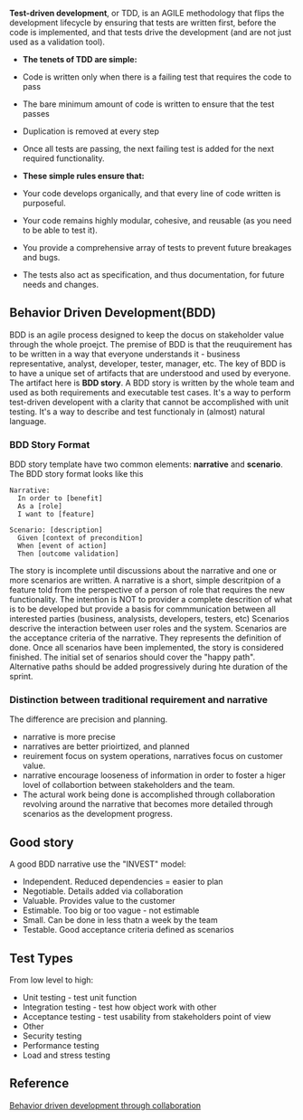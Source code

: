 **Test-driven development**, or TDD, is an AGILE methodology that flips the development
lifecycle by ensuring that tests are written first, before the code is implemented, and that
tests drive the development (and are not just used as a validation tool).

* **The tenets of TDD are simple:**
 * Code is written only when there is a failing test that requires the code to pass
 * The bare minimum amount of code is written to ensure that the test passes
 * Duplication is removed at every step
 * Once all tests are passing, the next failing test is added for the next required functionality.

* **These simple rules ensure that:**
 * Your code develops organically, and that every line of code written is purposeful.
 * Your code remains highly modular, cohesive, and reusable (as you need to be able to test it).
 * You provide a comprehensive array of tests to prevent future breakages and bugs.
 * The tests also act as specification, and thus documentation, for future needs and changes.

## Behavior Driven Development(BDD)
BDD is an agile process designed to keep the docus on stakeholder value through the whole proejct. The premise of BDD is that the reuquirement has to be written in a way that everyone understands it - business representative, analyst, developer, tester, manager, etc.
The key of BDD is to have a unique set of artifacts that are understood and used by everyone. The artifact here is **BDD story**. A BDD story is written by the whole team and used as both requirements and executable test cases. It's a way to perform test-driven developent with a clarity that cannot be accomplished with unit testing. It's a way to describe and test functionaly in (almost) natural language.

### BDD Story Format
BDD story template have two common elements: **narrative** and **scenario**. The BDD story format looks like this
```
Narrative:
  In order to [benefit]
  As a [role]
  I want to [feature]
  
Scenario: [description]
  Given [context of precondition]
  When [event of action]
  Then [outcome validation]
```
The story is incomplete until discussions about the narrative and one or more scenarios are written.
A narrative is a short, simple descritpion of a feature told from the perspective of a person of role that requires the new functionality. The intention is NOT to provider a complete descrition of what is to be developed but provide a basis for commmunication between all interested parties (business, analysists, developers, testers, etc)
Scenarios descrive the interaction between user roles and the system. Scenarios are the acceptance criteria of the narrative. They represents the definition of done. Once all scenarios have been implemented, the story is considered finished. 
The initial set of senarios should cover the "happy path". Alternative paths should be added progressively during hte duration of the sprint.

### Distinction between traditional requirement and narrative
The difference are precision and planning.
* narrative is more precise
* narratives are better prioirtized, and planned
* reuirement focus on system operations, narratives focus on customer value. 
* narrative encourage looseness of information in order to foster a higer lovel of collabortion between stakeholders and the team.
* The actural work being done is accomplished through collaboration revolving around the narrative that becomes more detailed through scenarios as the development progress.

## Good story
A good BDD narrative use the "INVEST" model:
* Independent. Reduced dependencies = easier to plan
* Negotiable. Details added via collaboration
* Valuable. Provides value to the customer
* Estimable. Too big or too vague - not estimable
* Small. Can be done in less thatn a week by the team
* Testable. Good acceptance criteria defined as scenarios


## Test Types
From low level to high:
* Unit testing - test unit function
* Integration testing - test how object work with other
* Acceptance testing - test usability from stakeholders point of view
* Other
 * Security testing
 * Performance testing
 * Load and stress testing

## Reference
[Behavior driven development through collaboration](http://technologyconversations.com/2013/11/14/behavior-driven-development-bdd-value-through-collaboration-part-1-introduction/)
